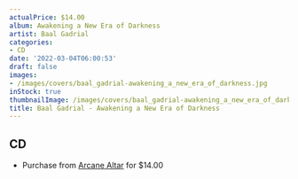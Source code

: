 ```yaml
---
actualPrice: $14.00
album: Awakening a New Era of Darkness
artist: Baal Gadrial
categories:
- CD
date: '2022-03-04T06:00:53'
draft: false
images:
- /images/covers/baal_gadrial-awakening_a_new_era_of_darkness.jpg
inStock: true
thumbnailImage: /images/covers/baal_gadrial-awakening_a_new_era_of_darkness-thumb.jpg
title: Baal Gadrial - Awakening a New Era of Darkness
---
```


## CD
* Purchase from [Arcane Altar](https://arcanealtar.bigcartel.com/product/baal-gadrial-awakening-a-new-era-of-darkness-cd) for $14.00
